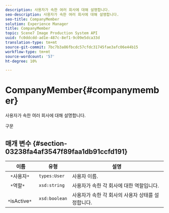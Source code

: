 ```yaml
---
description: 사용자가 속한 여러 회사에 대해 설명합니다.
seo-description: 사용자가 속한 여러 회사에 대해 설명합니다.
seo-title: CompanyMember
solution: Experience Manager
title: CompanyMember
topic: Scene7 Image Production System API
uuid: fc0ddcdd-ad1e-487c-8ef1-9c09e5dca33d
translation-type: tm+mt
source-git-commit: 7bc7b3a86fbcdc57cfdc31745fae3afc06e44b15
workflow-type: tm+mt
source-wordcount: '57'
ht-degree: 10%

---
```



# CompanyMember{#companymember}

사용자가 속한 여러 회사에 대해 설명합니다.

구문

## 매개 변수 {#section-03238fa4af3547f89faa1db91ccfd191}

| 이름 | 유형 | 설명 |
|---|---|---|
| ` *`사용자`*` | `types:User` | 사용자 이름. |
| ` *`역할`*` | `xsd:string` | 사용자가 속한 각 회사에 대한 역할입니다. |
| ` *`isActive`*` | `xsd:boolean` | 사용자가 속한 각 회사의 사용자 상태를 설정합니다. |

